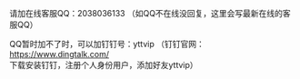 请加在线客服QQ：2038036133 （如QQ不在线没回复，这里会写最新在线的客服QQ）

QQ暂时加不了时，可以加钉钉号：yttvip （钉钉官网：https://www.dingtalk.com/ 下载安装钉钉，注册个人身份用户，添加好友yttvip）
